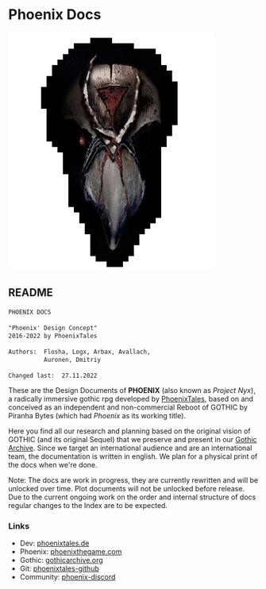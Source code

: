 # Phoenix Docs

![Phoenix' Design Docs](/_img/phoenix-mask-v02.png)

## README

```  
PHOENIX DOCS

"Phoenix' Design Concept"
2016-2022 by PhoenixTales

Authors:  Flosha, Logx, Arbax, Avallach,
          Auronen, Dmitriy

Changed last:  27.11.2022
```  

These are the Design Documents of **PHOENIX** (also known as *Project Nyx*), a radically immersive gothic rpg developed by [PhoenixTales](https://phoenixtales.de), based on and conceived as an independent and non-commercial Reboot of GOTHIC by Piranha Bytes (which had *Phoenix* as its working title).  

Here you find all our research and planning based on the original vision of GOTHIC (and its original Sequel) that we preserve and present in our [Gothic Archive](https://gothicarchive.org). Since we target an international audience and are an international team, the documentation is written in english. We plan for a physical print of the docs when we're done.  

<span class="subtext">Note: The docs are work in progress, they are currently rewritten and will be unlocked over time. Plot documents will not be unlocked before release. Due to the current ongoing work on the order and internal structure of docs regular changes to the Index are to be expected.</span>    


### Links

* Dev: [phoenixtales.de](https://phoenixtales.de)
* Phoenix: [phoenixthegame.com](https://phoenixthegame.com)
* Gothic: [gothicarchive.org](https://gothicarchive.org)
* Git: [phoenixtales-github](https://github.com/PhoenixTales)
* Community: [phoenix-discord](https://discord.gg/CK4VAR7fpH)

